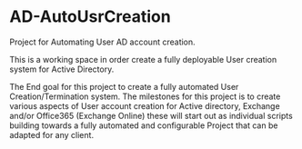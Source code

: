 # AD-AutoUsrCreation
Project for Automating User AD account creation. 

This is a working space in order create a fully deployable User creation system for Active Directory. 

The End goal for this project to create a fully automated User Creation/Termination system.
The milestones for this project is to create various aspects of User account creation for Active directory, Exchange and/or Office365 (Exchange Online)
these will start out as individual scripts building towards a fully automated and configurable Project that can be adapted for any client.

